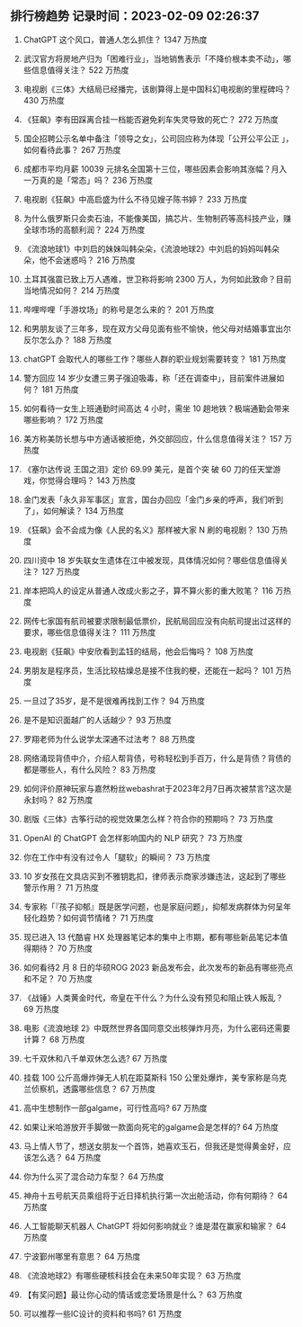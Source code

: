 
## 排行榜趋势 记录时间：2023-02-09 02:26:37
  
  1. ChatGPT 这个风口，普通人怎么抓住？ 1347 万热度
    
  2. 武汉官方将房地产归为「困难行业」，当地销售表示「不降价根本卖不动」，哪些信息值得关注？ 522 万热度
    
  3. 电视剧《三体》大结局已经播完，该剧算得上是中国科幻电视剧的里程碑吗？ 430 万热度
    
  4. 《狂飙》李有田踩离合挂一档能否避免刹车失灵导致的死亡？ 272 万热度
    
  5. 国企招聘公示名单中备注「领导之女」，公司回应称为体现「公开公平公正 」，如何看待此事？ 267 万热度
    
  6. 成都市平均月薪 10039 元排名全国第十三位，哪些因素会影响其涨幅？月入一万真的是「常态」吗？ 236 万热度
    
  7. 电视剧《狂飙》中高启盛为什么不待见嫂子陈书婷？ 233 万热度
    
  8. 为什么俄罗斯只会卖石油，不能像美国，搞芯片、生物制药等高科技产业，赚全球市场的高额利润？ 224 万热度
    
  9. 《流浪地球1》中刘启的妹妹叫韩朵朵，《流浪地球2》中刘启的妈妈叫韩朵朵，他不会迷惑吗？ 216 万热度
    
  10. 土耳其强震已致上万人遇难，世卫称将影响 2300 万人，为何如此致命？目前当地情况如何？ 214 万热度
    
  11. 哔哩哔哩「手游坟场」的称号是怎么来的？ 201 万热度
    
  12. 和男朋友谈了三年多，现在双方父母见面有些不愉快，他父母对结婚事宜出尔反尔怎么办？ 188 万热度
    
  13. chatGPT 会取代人的哪些工作？哪些人群的职业规划需要转变？ 181 万热度
    
  14. 警方回应 14 岁少女遭三男子强迫吸毒，称「还在调查中」，目前案件进展如何？ 181 万热度
    
  15. 如何看待一女生上班通勤时间高达 4 小时，需坐 10 趟地铁？极端通勤会带来哪些影响？ 172 万热度
    
  16. 美方称美防长想与中方通话被拒绝，外交部回应，什么信息值得关注？ 157 万热度
    
  17. 《塞尔达传说 王国之泪》定价 69.99 美元，是首个突 破 60 刀的任天堂游戏，你觉得合理吗？ 143 万热度
    
  18. 金门发表「永久非军事区」宣言，国台办回应「金门乡亲的呼声，我们听到了」，如何解读？ 134 万热度
    
  19. 《狂飙》会不会成为像《人民的名义》那样被大家 N 刷的电视剧？ 130 万热度
    
  20. 四川资中 18 岁失联女生遗体在江中被发现，具体情况如何？哪些信息值得关注？ 127 万热度
    
  21. 岸本把鸣人的设定从普通人改成火影之子，算不算火影的重大败笔？ 116 万热度
    
  22. 网传七家国有航司被要求限制最低票价，民航局回应没有向航司提出过这样的要求，哪些信息值得关注？ 111 万热度
    
  23. 电视剧《狂飙》中安欣看到孟钰的结局，他会后悔吗？ 108 万热度
    
  24. 男朋友是程序员，生活比较枯燥总是接不住我的梗，还能在一起吗？ 101 万热度
    
  25. 一旦过了35岁，是不是很难再找到工作？ 94 万热度
    
  26. 是不是知识面越广的人话越少？ 93 万热度
    
  27. 罗翔老师为什么说学太深通不过法考？ 88 万热度
    
  28. 网络涌现背债中介，介绍人帮背债，号称轻松到手百万，什么是背债？背债的都是哪些人，有什么风险？ 83 万热度
    
  29. 如何评价原神玩家与嘉然粉丝webashrat于2023年2月7日再次被禁言?这次是永封吗？ 82 万热度
    
  30. 剧版《三体》古筝行动的视觉效果怎么样？符合你的预期吗？ 73 万热度
    
  31. OpenAI 的 ChatGPT 会怎样影响国内的 NLP 研究？ 73 万热度
    
  32. 你在工作中有没有过令人「腿软」的瞬间？ 73 万热度
    
  33. 10 岁女孩在文具店买到不雅钥匙扣，律师表示商家涉嫌违法，这起到了哪些警示作用？ 71 万热度
    
  34. 专家称「『孩子抑郁』既是医学问题，也是家庭问题」，抑郁发病群体为何呈年轻化趋势？如何调节情绪？ 71 万热度
    
  35. 现已进入 13 代酷睿 HX 处理器笔记本的集中上市期，都有哪些新品笔记本值得期待？ 70 万热度
    
  36. 如何看待2 月 8 日的华硕ROG 2023 新品发布会，此次发布的新品有哪些亮点和不足？ 70 万热度
    
  37. 《战锤》人类黄金时代，帝皇在干什么？为什么没有预见和阻止铁人叛乱？ 69 万热度
    
  38. 电影《流浪地球 2》中既然世界各国同意交出核弹炸月亮，为什么密码还需要计算？ 68 万热度
    
  39. 七千双休和八千单双休怎么选? 67 万热度
    
  40. 挂载 100 公斤高爆炸弹无人机在距莫斯科 150 公里处爆炸，美专家称是乌克兰侦察机，透露哪些信息？ 67 万热度
    
  41. 高中生想制作一部galgame，可行性高吗? 67 万热度
    
  42. 如果让米哈游放开手脚做一款面向死宅的galgame会是怎样的? 64 万热度
    
  43. 马上情人节了，想送女朋友一个首饰，她喜欢玉石，但我还是觉得黄金好，应该怎么选？ 64 万热度
    
  44. 你为什么买了混合动力车型？ 64 万热度
    
  45. 神舟十五号航天员乘组将于近日择机执行第一次出舱活动，你有何期待？ 64 万热度
    
  46. 人工智能聊天机器人 ChatGPT 将如何影响就业？谁是潜在赢家和输家？ 64 万热度
    
  47. 宁波鄞州哪里有意思？ 64 万热度
    
  48. 《流浪地球2》有哪些硬核科技会在未来50年实现？ 63 万热度
    
  49. 【有奖问题】最让你心动的情话或恋爱场景是什么？ 63 万热度
    
  50. 可以推荐一些IC设计的资料和书吗? 61 万热度
    